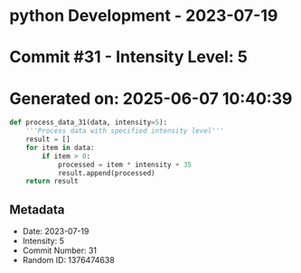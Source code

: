 ﻿# python Development - 2023-07-19
# Commit #31 - Intensity Level: 5
# Generated on: 2025-06-07 10:40:39
```python
def process_data_31(data, intensity=5):
    '''Process data with specified intensity level'''
    result = []
    for item in data:
        if item > 0:
            processed = item * intensity + 35
            result.append(processed)
    return result
```
## Metadata
- Date: 2023-07-19
- Intensity: 5
- Commit Number: 31
- Random ID: 1376474638
